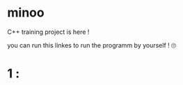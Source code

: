 # minoo
C++ training project is here !

you can run this linkes to run the programm by yourself ! 🙄
 # 1 :
 
